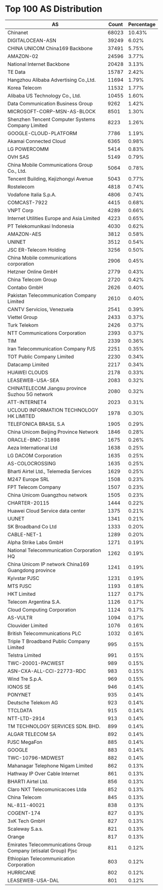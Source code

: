 # Top 100 AS Distribution
| AS | Count | Percentage |
|----|----|----|
| Chinanet | 68023 | 10.43% |
| DIGITALOCEAN-ASN | 39249 | 6.02% |
| CHINA UNICOM China169 Backbone | 37491 | 5.75% |
| AMAZON-02 | 24596 | 3.77% |
| National Internet Backbone | 20428 | 3.13% |
| TE Data | 15787 | 2.42% |
| Hangzhou Alibaba Advertising Co.,Ltd. | 11694 | 1.79% |
| Korea Telecom | 11532 | 1.77% |
| Alibaba US Technology Co., Ltd. | 10455 | 1.60% |
| Data Communication Business Group | 9262 | 1.42% |
| MICROSOFT-CORP-MSN-AS-BLOCK | 8501 | 1.30% |
| Shenzhen Tencent Computer Systems Company Limited | 8223 | 1.26% |
| GOOGLE-CLOUD-PLATFORM | 7786 | 1.19% |
| Akamai Connected Cloud | 6365 | 0.98% |
| LG POWERCOMM | 5414 | 0.83% |
| OVH SAS | 5149 | 0.79% |
| China Mobile Communications Group Co., Ltd. | 5064 | 0.78% |
| Tencent Building, Kejizhongyi Avenue | 5043 | 0.77% |
| Rostelecom | 4818 | 0.74% |
| Vodafone Italia S.p.A. | 4806 | 0.74% |
| COMCAST-7922 | 4415 | 0.68% |
| VNPT Corp | 4289 | 0.66% |
| Internet Utilities Europe and Asia Limited | 4223 | 0.65% |
| PT Telekomunikasi Indonesia | 4030 | 0.62% |
| AMAZON-AES | 3812 | 0.58% |
| UNINET | 3512 | 0.54% |
| JSC ER-Telecom Holding | 3256 | 0.50% |
| China Mobile communications corporation | 2906 | 0.45% |
| Hetzner Online GmbH | 2779 | 0.43% |
| China Telecom Group | 2720 | 0.42% |
| Contabo GmbH | 2626 | 0.40% |
| Pakistan Telecommunication Company Limited | 2610 | 0.40% |
| CANTV Servicios, Venezuela | 2541 | 0.39% |
| Viettel Group | 2433 | 0.37% |
| Turk Telekom | 2426 | 0.37% |
| NTT Communications Corporation | 2393 | 0.37% |
| TIM | 2339 | 0.36% |
| Iran Telecommunication Company PJS | 2251 | 0.35% |
| TOT Public Company Limited | 2230 | 0.34% |
| Datacamp Limited | 2217 | 0.34% |
| HUAWEI CLOUDS | 2178 | 0.33% |
| LEASEWEB-USA-SEA | 2083 | 0.32% |
| CHINATELECOM Jiangsu province Suzhou 5G network | 2080 | 0.32% |
| ATT-INTERNET4 | 2023 | 0.31% |
| UCLOUD INFORMATION TECHNOLOGY HK LIMITED | 1978 | 0.30% |
| TELEFONICA BRASIL S.A | 1905 | 0.29% |
| China Unicom Beijing Province Network | 1846 | 0.28% |
| ORACLE-BMC-31898 | 1675 | 0.26% |
| Aeza International Ltd | 1638 | 0.25% |
| LG DACOM Corporation | 1635 | 0.25% |
| AS-COLOCROSSING | 1635 | 0.25% |
| Bharti Airtel Ltd., Telemedia Services | 1629 | 0.25% |
| M247 Europe SRL | 1508 | 0.23% |
| FPT Telecom Company | 1507 | 0.23% |
| China Unicom Guangzhou network | 1505 | 0.23% |
| CHARTER-20115 | 1444 | 0.22% |
| Huawei Cloud Service data center | 1375 | 0.21% |
| UUNET | 1341 | 0.21% |
| SK Broadband Co Ltd | 1333 | 0.20% |
| CABLE-NET-1 | 1289 | 0.20% |
| Alpha Strike Labs GmbH | 1271 | 0.19% |
| National Telecommunication Corporation HQ | 1262 | 0.19% |
| China Unicom IP network China169 Guangdong province | 1241 | 0.19% |
| Kyivstar PJSC | 1231 | 0.19% |
| MTS PJSC | 1193 | 0.18% |
| HKT Limited | 1127 | 0.17% |
| Telecom Argentina S.A. | 1126 | 0.17% |
| Cloud Computing Corporation | 1124 | 0.17% |
| AS-VULTR | 1094 | 0.17% |
| Clouvider Limited | 1076 | 0.16% |
| British Telecommunications PLC | 1032 | 0.16% |
| Triple T Broadband Public Company Limited | 995 | 0.15% |
| Telstra Limited | 991 | 0.15% |
| TWC-20001-PACWEST | 989 | 0.15% |
| ASN-CXA-ALL-CCI-22773-RDC | 983 | 0.15% |
| Wind Tre S.p.A. | 969 | 0.15% |
| IONOS SE | 946 | 0.14% |
| PONYNET | 935 | 0.14% |
| Deutsche Telekom AG | 923 | 0.14% |
| TTCLDATA | 915 | 0.14% |
| NTT-LTD-2914 | 913 | 0.14% |
| TM TECHNOLOGY SERVICES SDN. BHD. | 899 | 0.14% |
| ALGAR TELECOM SA | 892 | 0.14% |
| PJSC MegaFon | 885 | 0.14% |
| GOOGLE | 883 | 0.14% |
| TWC-10796-MIDWEST | 882 | 0.14% |
| Mahanagar Telephone Nigam Limited | 862 | 0.13% |
| Hathway IP Over Cable Internet | 861 | 0.13% |
| BHARTI Airtel Ltd. | 856 | 0.13% |
| Claro NXT Telecomunicacoes Ltda | 852 | 0.13% |
| China Telecom | 845 | 0.13% |
| NL-811-40021 | 838 | 0.13% |
| COGENT-174 | 827 | 0.13% |
| 3xK Tech GmbH | 827 | 0.13% |
| Scaleway S.a.s. | 821 | 0.13% |
| Orange | 817 | 0.13% |
| Emirates Telecommunications Group Company (etisalat Group) Pjsc | 811 | 0.12% |
| Ethiopian Telecommunication Corporation | 803 | 0.12% |
| HURRICANE | 802 | 0.12% |
| LEASEWEB-USA-DAL | 801 | 0.12% |
